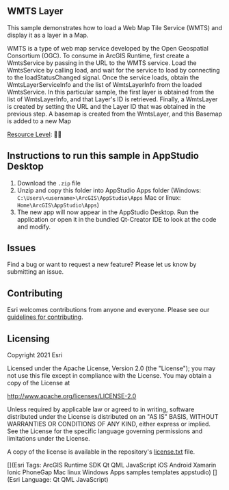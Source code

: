 ## WMTS Layer

This sample demonstrates how to load a Web Map Tile Service (WMTS) and display it as a layer in a Map.

WMTS is a type of web map service developed by the Open Geospatial Consortium (OGC). To consume in ArcGIS Runtime, first create a WmtsService by passing in the URL to the WMTS service. Load the WmtsService by calling load, and wait for the service to load by connecting to the loadStatusChanged signal. Once the service loads, obtain the WmtsLayerServiceInfo and the list of WmtsLayerInfo from the loaded WmtsService. In this particular sample, the first layer is obtained from the list of WmtsLayerInfo, and that Layer's ID is retrieved. Finally, a WmtsLayer is created by setting the URL and the Layer ID that was obtained in the previous step. A basemap is created from the WmtsLayer, and this Basemap is added to a new Map

[Resource Level](https://geonet.esri.com/groups/appstudio/blog/2016/12/06/how-to-describe-our-resources-in-terms-of-difficulty-complexity-and-time-to-digest): 🍌🍌


## Instructions to run this sample in AppStudio Desktop

1. Download the `.zip` file
2. Unzip and copy this folder into AppStudio Apps folder (Windows: `C:\Users\<username>\ArcGIS\AppStudio\Apps` Mac or linux: `Home\ArcGIS\AppStudio\Apps`)
3. The new app will now appear in the AppStudio Desktop. Run the application or open it in the bundled Qt-Creator IDE to look at the code and modify.

## Issues

Find a bug or want to request a new feature?  Please let us know by submitting an issue.

## Contributing

Esri welcomes contributions from anyone and everyone. Please see our [guidelines for contributing](https://github.com/esri/contributing).

## Licensing
Copyright 2021 Esri

Licensed under the Apache License, Version 2.0 (the "License");
you may not use this file except in compliance with the License.
You may obtain a copy of the License at

http://www.apache.org/licenses/LICENSE-2.0

Unless required by applicable law or agreed to in writing, software
distributed under the License is distributed on an "AS IS" BASIS,
WITHOUT WARRANTIES OR CONDITIONS OF ANY KIND, either express or implied.
See the License for the specific language governing permissions and
limitations under the License.

A copy of the license is available in the repository's [license.txt](license.txt) file.


[](Esri Tags: ArcGIS Runtime SDK Qt QML JavaScript iOS Android Xamarin Ionic PhoneGap Mac linux Windows Apps samples templates appstudio)
[](Esri Language: Qt QML JavaScript)
